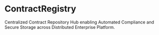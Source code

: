 # ContractRegistry
Centralized Contract Repository Hub enabling Automated Compliance and Secure Storage across Distributed Enterprise Platform.
